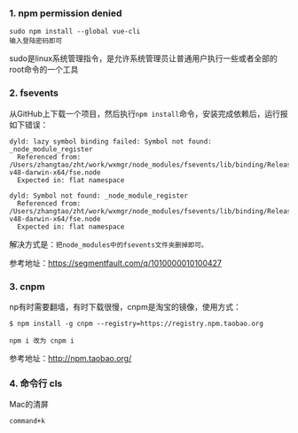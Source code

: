 ### 1. npm permission denied
```
sudo npm install --global vue-cli
输入登陆密码即可
```
sudo是linux系统管理指令，是允许系统管理员让普通用户执行一些或者全部的root命令的一个工具

### 2. fsevents
从GitHub上下载一个项目，然后执行`npm install`命令，安装完成依赖后，运行报如下错误：
```
dyld: lazy symbol binding failed: Symbol not found: _node_module_register
  Referenced from: /Users/zhangtao/zht/work/wxmgr/node_modules/fsevents/lib/binding/Release/node-v48-darwin-x64/fse.node
  Expected in: flat namespace

dyld: Symbol not found: _node_module_register
  Referenced from: /Users/zhangtao/zht/work/wxmgr/node_modules/fsevents/lib/binding/Release/node-v48-darwin-x64/fse.node
  Expected in: flat namespace
```

解决方式是：`把node_modules中的fsevents文件夹删掉即可。`

参考地址：https://segmentfault.com/q/1010000010100427

### 3. cnpm
np有时需要翻墙，有时下载很慢，cnpm是淘宝的镜像，使用方式：
```
$ npm install -g cnpm --registry=https://registry.npm.taobao.org
```
```
npm i 改为 cnpm i
```
参考地址：http://npm.taobao.org/
### 4. 命令行 cls
Mac的清屏
```
command+k
```
